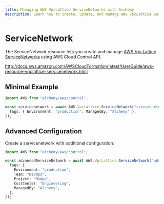 ```yaml
---
title: Managing AWS VpcLattice ServiceNetworks with Alchemy
description: Learn how to create, update, and manage AWS VpcLattice ServiceNetworks using Alchemy Cloud Control.
---
```


# ServiceNetwork

The ServiceNetwork resource lets you create and manage [AWS VpcLattice ServiceNetworks](https://docs.aws.amazon.com/vpclattice/latest/userguide/) using AWS Cloud Control API.

http://docs.aws.amazon.com/AWSCloudFormation/latest/UserGuide/aws-resource-vpclattice-servicenetwork.html

## Minimal Example

```ts
import AWS from "alchemy/aws/control";

const servicenetwork = await AWS.VpcLattice.ServiceNetwork("servicenetwork-example", {
  Tags: { Environment: "production", ManagedBy: "Alchemy" },
});
```

## Advanced Configuration

Create a servicenetwork with additional configuration:

```ts
import AWS from "alchemy/aws/control";

const advancedServiceNetwork = await AWS.VpcLattice.ServiceNetwork("advanced-servicenetwork", {
  Tags: {
    Environment: "production",
    Team: "DevOps",
    Project: "MyApp",
    CostCenter: "Engineering",
    ManagedBy: "Alchemy",
  },
});
```


